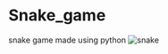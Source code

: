 # Snake_game
snake game made using python 
![snake](https://user-images.githubusercontent.com/72184197/192541800-d0a76151-fb30-47bd-9d6d-2d98253056f0.png)
